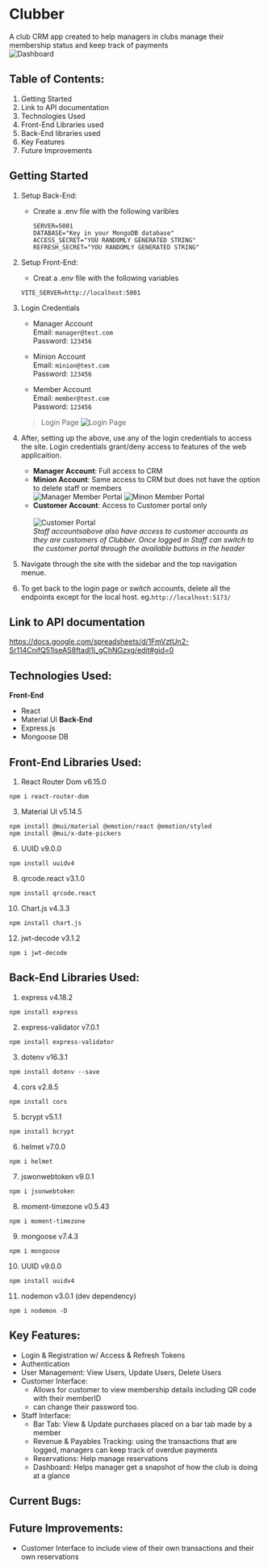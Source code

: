 # Clubber
A club CRM app created to help managers in clubs manage their membership status and keep track of payments <br/>
![Dashboard](front-end/Clubber-CRM/screenshots/Dashboard.png)

## Table of Contents:
1. Getting Started
2. Link to API documentation
3. Technologies Used
4. Front-End Libraries used
5. Back-End libraries used
6. Key Features
7. Future Improvements 


## Getting Started 
1. Setup Back-End:
   - Create a .env file with the following varibles
     ```
     SERVER=5001
     DATABASE="Key in your MongoDB database"
     ACCESS_SECRET="YOU RANDOMLY GENERATED STRING"
     REFRESH_SECRET="YOU RANDOMLY GENERATED STRING"
     ```
2. Setup Front-End:
   - Creat a .env file with the following variables
   ```
   VITE_SERVER=http://localhost:5001
   ```

3. Login Credentials 
   - Manager Account <br/>
     Email: ```manager@test.com``` <br/>
     Password: ```123456``` <br/>
     
   - Minion Account <br/>
     Email: ```minion@test.com``` <br/>
     Password: ```123456``` <br/>
   - Member Account <br/>
     Email: ```member@test.com``` <br/>
     Password: ```123456```

   >Login Page
   ![Login Page](front-end/Clubber-CRM/screenshots/LoginPage.png)
   

  
4. After, setting up the above, use any of the login credentials to access the site. Login credentials grant/deny access to features of the web applicaition.
   - **Manager Account**: Full access to CRM
   - **Minion Account**: Same access to CRM but does not have the option to delete staff or members <br/>
     ![Manager Member Portal](front-end/Clubber-CRM/screenshots/ManagerMember.png)
     ![Minon Member Portal](front-end/Clubber-CRM/screenshots/MinionMember.png)
   - **Customer Account**: Access to Customer portal only <br/><br/>
     ![Customer Portal](front-end/Clubber-CRM/screenshots/CustomerPortal.png) <br/>
    *Staff accountsabove also have access to customer accounts as they are customers of Clubber. Once logged in Staff can switch to the customer portal through the available buttons in the header*

5. Navigate through the site with the sidebar and the top navigation menue.
6. To get back to the login page or switch accounts, delete all the endpoints except for the local host. eg.```http://localhost:5173/```

## Link to API documentation
https://docs.google.com/spreadsheets/d/1FmVztUn2-Sr114CnifQ51lseAS8ftadl1j_gChNGzxg/edit#gid=0

## Technologies Used:
**Front-End**
- React
- Material UI
**Back-End**
- Express.js
- Mongoose DB

## Front-End Libraries Used: 
1. React Router Dom v6.15.0
```
npm i react-router-dom
```
3. Material UI v5.14.5
```
npm install @mui/material @emotion/react @emotion/styled
npm install @mui/x-date-pickers
```
6. UUID v9.0.0
```
npm install uuidv4
```
8. qrcode.react v3.1.0
```
npm install qrcode.react
```
10. Chart.js v4.3.3
```
npm install chart.js
```
12. jwt-decode v3.1.2
```
npm i jwt-decode
```


## Back-End Libraries Used: 
1. express v4.18.2
```
npm install express
```
2. express-validator v7.0.1
```
npm install express-validator
```
3. dotenv v16.3.1
```
npm install dotenv --save
```
4. cors v2.8.5
```
npm install cors
```
5. bcrypt v5.1.1
```
npm install bcrypt
```
6. helmet v7.0.0
```
npm i helmet
```
7. jswonwebtoken v9.0.1
```
npm i jsonwebtoken
```
8. moment-timezone v0.5.43
```
npm i moment-timezone
```
9. mongoose v7.4.3
```
npm i mongoose
```
10. UUID v9.0.0
```
npm install uuidv4
```
11. nodemon v3.0.1 (dev dependency)
```
npm i nodemon -D
```

## Key Features:
- Login & Registration w/ Access & Refresh Tokens
- Authentication
- User Management: View Users, Update Users, Delete Users
- Customer Interface:
  - Allows for customer to view membership details including QR code with their memberID
  - can change their password too.
- Staff Interface:
  - Bar Tab: View & Update purchases placed on a bar tab made by a member
  - Revenue & Payables Tracking: using the transactions that are logged, managers can keep track of overdue payments
  - Reservations: Help manage reservations
  - Dashboard: Helps manager get a snapshot of how the club is doing at a glance

## Current Bugs:


## Future Improvements:
- Customer Interface to include view of their own transactions and their own reservations
